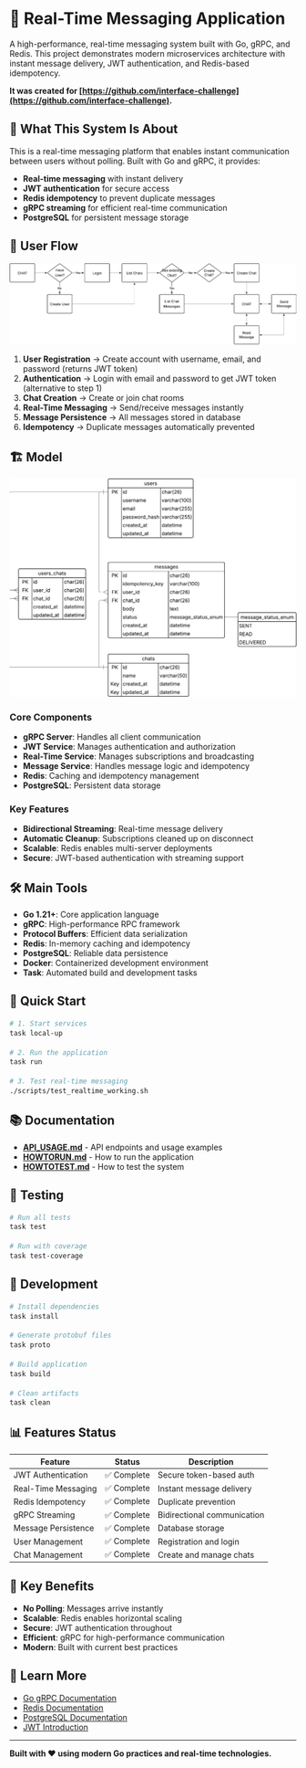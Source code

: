 # 🚀 **Real-Time Messaging Application**

A high-performance, real-time messaging system built with Go, gRPC, and Redis. This project demonstrates modern microservices architecture with instant message delivery, JWT authentication, and Redis-based idempotency.

**It was created for [https://github.com/interface-challenge](https://github.com/interface-challenge).**

## 🎯 **What This System Is About**

This is a real-time messaging platform that enables instant communication between users without polling. Built with Go and gRPC, it provides:

- **Real-time messaging** with instant delivery
- **JWT authentication** for secure access
- **Redis idempotency** to prevent duplicate messages
- **gRPC streaming** for efficient real-time communication
- **PostgreSQL** for persistent message storage

## 🔄 **User Flow**

![User Flow](docs/user-flow.png)

1. **User Registration** → Create account with username, email, and password (returns JWT token)
2. **Authentication** → Login with email and password to get JWT token (alternative to step 1)
3. **Chat Creation** → Create or join chat rooms
4. **Real-Time Messaging** → Send/receive messages instantly
5. **Message Persistence** → All messages stored in database
6. **Idempotency** → Duplicate messages automatically prevented

## 🏗 **Model**

![Model](docs/models.png)

### **Core Components**
- **gRPC Server**: Handles all client communication
- **JWT Service**: Manages authentication and authorization
- **Real-Time Service**: Manages subscriptions and broadcasting
- **Message Service**: Handles message logic and idempotency
- **Redis**: Caching and idempotency management
- **PostgreSQL**: Persistent data storage

### **Key Features**
- **Bidirectional Streaming**: Real-time message delivery
- **Automatic Cleanup**: Subscriptions cleaned up on disconnect
- **Scalable**: Redis enables multi-server deployments
- **Secure**: JWT-based authentication with streaming support

## 🛠 **Main Tools**

- **Go 1.21+**: Core application language
- **gRPC**: High-performance RPC framework
- **Protocol Buffers**: Efficient data serialization
- **Redis**: In-memory caching and idempotency
- **PostgreSQL**: Reliable data persistence
- **Docker**: Containerized development environment
- **Task**: Automated build and development tasks

## 🚀 **Quick Start**

```bash
# 1. Start services
task local-up

# 2. Run the application
task run

# 3. Test real-time messaging
./scripts/test_realtime_working.sh
```

## 📚 **Documentation**

- **[API_USAGE.md](docs/API_USAGE.md)** - API endpoints and usage examples
- **[HOWTORUN.md](docs/HOWTORUN.md)** - How to run the application
- **[HOWTOTEST.md](docs/HOWTOTEST.md)** - How to test the system

## 🧪 **Testing**

```bash
# Run all tests
task test

# Run with coverage
task test-coverage
```

## 🔧 **Development**

```bash
# Install dependencies
task install

# Generate protobuf files
task proto

# Build application
task build

# Clean artifacts
task clean
```

## 📊 **Features Status**

| Feature | Status | Description |
|---------|--------|-------------|
| JWT Authentication | ✅ Complete | Secure token-based auth |
| Real-Time Messaging | ✅ Complete | Instant message delivery |
| Redis Idempotency | ✅ Complete | Duplicate prevention |
| gRPC Streaming | ✅ Complete | Bidirectional communication |
| Message Persistence | ✅ Complete | Database storage |
| User Management | ✅ Complete | Registration and login |
| Chat Management | ✅ Complete | Create and manage chats |

## 🌟 **Key Benefits**

- **No Polling**: Messages arrive instantly
- **Scalable**: Redis enables horizontal scaling
- **Secure**: JWT authentication throughout
- **Efficient**: gRPC for high-performance communication
- **Modern**: Built with current best practices

## 📖 **Learn More**

- [Go gRPC Documentation](https://grpc.io/docs/languages/go/)
- [Redis Documentation](https://redis.io/documentation)
- [PostgreSQL Documentation](https://www.postgresql.org/docs/)
- [JWT Introduction](https://jwt.io/introduction)

---

**Built with ❤️ using modern Go practices and real-time technologies.**
